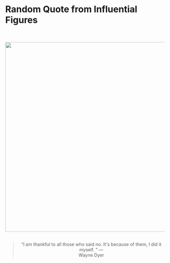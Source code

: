 # Random Quote from Influential Figures

<div align="center">
  <br>
  <br>
  <a href="https://en.wikipedia.org/wiki/Wayne_Dyer" title="Wayne Dyer - Wikipedia"><img src="https://upload.wikimedia.org/wikipedia/commons/4/4a/WayneDyerByPhilKonstantin.jpg" width="600px"></a>
  <br>
  <br>
  <blockquote>&ldquo;I am thankful to all those who said no. It's because of them, I did it myself.  &rdquo; &mdash; <footer>Wayne Dyer</footer></blockquote>
</div>
  